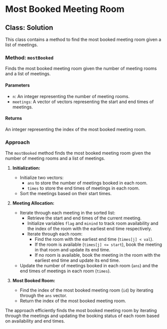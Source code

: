 # Most Booked Meeting Room

## Class: Solution

This class contains a method to find the most booked meeting room given a list of meetings.

### Method: `mostBooked`

Finds the most booked meeting room given the number of meeting rooms and a list of meetings.

#### Parameters

- `n`: An integer representing the number of meeting rooms.
- `meetings`: A vector of vectors representing the start and end times of meetings.

#### Returns

An integer representing the index of the most booked meeting room.

### Approach

The `mostBooked` method finds the most booked meeting room given the number of meeting rooms and a list of meetings.

1. **Initialization:**
   - Initialize two vectors:
     - `ans` to store the number of meetings booked in each room.
     - `times` to store the end times of meetings in each room.
   - Sort the meetings based on their start times.

2. **Meeting Allocation:**
   - Iterate through each meeting in the sorted list:
     - Retrieve the start and end times of the current meeting.
     - Initialize variables `flag` and `minind` to track room availability and the index of the room with the earliest end time respectively.
     - Iterate through each room:
       - Find the room with the earliest end time (`times[j] < val`).
       - If the room is available (`times[j] <= start`), book the meeting in that room and update its end time.
       - If no room is available, book the meeting in the room with the earliest end time and update its end time.
   - Update the number of meetings booked in each room (`ans`) and the end times of meetings in each room (`times`).

3. **Most Booked Room:**
   - Find the index of the most booked meeting room (`id`) by iterating through the `ans` vector.
   - Return the index of the most booked meeting room.

The approach efficiently finds the most booked meeting room by iterating through the meetings and updating the booking status of each room based on availability and end times.
